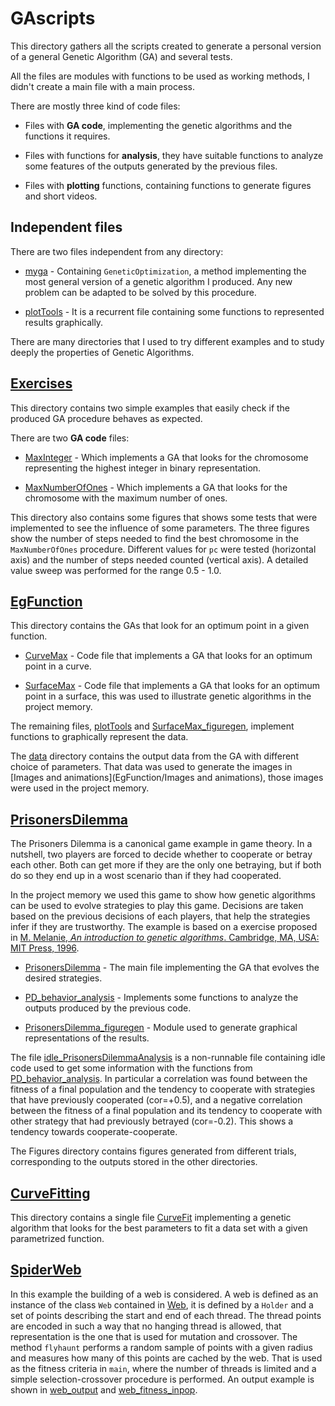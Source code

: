 # GAscripts

This directory gathers all the scripts created to generate a personal version of a general Genetic Algorithm (GA) and several tests.

All the files are modules with functions to be used as working methods, I didn't create a main file with a main process.

There are mostly three kind of code files:

- Files with **GA code**, implementing the genetic algorithms and the functions it requires.

- Files with functions for **analysis**, they have suitable functions to analyze some features of the outputs generated by the previous files.

- Files with **plotting** functions, containing functions to generate figures and short videos.

## Independent files

There are two files independent from any directory:

- [myga]() - Containing `GeneticOptimization`, a method implementing the most general version of a genetic algorithm I produced.
Any new problem can be adapted to be solved by this procedure.

- [plotTools]() - It is a recurrent file containing some functions to represented results graphically.

There are many directories that I used to try different examples and to study deeply the properties of Genetic Algorithms.

## [Exercises]()

This directory contains two simple examples that easily check if the produced GA procedure behaves as expected.

There are two **GA code** files:

- [MaxInteger](Exercises/MaxInteger) - Which implements a GA that looks for the chromosome representing the highest integer in binary representation.

- [MaxNumberOfOnes](Exercises/MaxNumberOfOnes) - Which implements a GA that looks for the chromosome with the maximum number of ones.

This directory also contains some figures that shows some tests that were implemented to see the influence of some parameters.
The three figures show the number of steps needed to find the best chromosome in the `MaxNumberOfOnes` procedure.
Different values for `pc` were tested (horizontal axis) and the number of steps needed counted (vertical axis).
A detailed value sweep was performed for the range 0.5 - 1.0.

## [EgFunction]()

This directory contains the GAs that look for an optimum point in a given function.

- [CurveMax](EgFunction/CurveMax) - Code file that implements a GA that looks for an optimum point in a curve.

- [SurfaceMax](EgFunction/SurfaceMax) - Code file that implements a GA that looks for an optimum point in a surface, this was used to illustrate genetic algorithms in the project memory. 

The remaining files, [plotTools](EgFunction/plotTools) and [SurfaceMax_figuregen](EgFunction/SurfaceMax_figuregen), implement functions to graphically represent the data.

The [data](EgFunction/data) directory contains the output data from the GA with different choice of parameters.
That data was used to generate the images in [Images and animations](EgFunction/Images and animations),
 those images were used in the project memory.
 
 ## [PrisonersDilemma]()
 
 The Prisoners Dilemma is a canonical game example in game theory.
 In a nutshell, two players are forced to decide whether to cooperate or betray each other.
 Both can get more if they are the only one betraying, but if both do so they end up in a wost scenario than if they had cooperated.
 
 In the project memory we used this game to show how genetic algorithms can be used to evolve strategies to play this game.
 Decisions are taken based on the previous decisions of each players, that help the strategies infer if they are trustworthy.
 The example is based on a exercise proposed in
  [M. Melanie, *An introduction to genetic algorithms*. Cambridge, MA, USA: MIT Press, 1996](https://mitpress.mit.edu/books/introduction-genetic-algorithms).
 
 - [PrisonersDilemma](PrisonersDilemma/PrisonersDilemma) - The main file implementing the GA that evolves the desired strategies.
 
 - [PD_behavior_analysis](PrisonersDilemma/PD_behavior_analysis) - Implements some functions to analyze the outputs produced by the previous code.
 
 - [PrisonersDilemma_figuregen](PrisonersDilemma/PrisonersDilemma_figuregen) - Module used to generate graphical representations of the results.
 
 The file [idle_PrisonersDilemmaAnalysis](PrisonersDilemma/idle_PrisonersDilemmaAnalysis)
 is a non-runnable file containing idle code used to get some information with the functions from [PD_behavior_analysis](PrisonersDilemma/PD_behavior_analysis).
 In particular a correlation was found between the fitness of a final population and the tendency to cooperate with strategies that have previously cooperated (cor=+0.5),
 and a negative correlation between the fitness of a final population and its tendency to cooperate with other strategy that had previously betrayed (cor=-0.2).
 This shows a tendency towards cooperate-cooperate.
 
 The Figures directory contains figures generated from different trials, corresponding to the outputs stored in the other directories.
 
 ## [CurveFitting]()
 
 This directory contains a single file [CurveFit](CurveFitting/CurveFit.py) implementing a genetic algorithm that looks for the best parameters to fit a data set with a given parametrized function.
 
 ## [SpiderWeb]()
 
 In this example the building of a web is considered. A web is defined as an instance of the class `Web` contained in [Web](SpiderWeb/Web),
 it is defined by a `Holder` and a set of points describing the start and end of each thread.
 The thread points are encoded in such a way that no hanging thread is allowed, that representation is the one that is used for mutation and crossover.
 The method `flyhaunt` performs a random sample of points with a given radius and measures how many of this points are cached by the web.
 That is used as the fitness criteria in `main`, where the number of threads is limited and a simple selection-crossover procedure is performed.
 An output example is shown in [web_output](SpiderWeb/web_output.png) and [web_fitness_inpop](SpiderWeb/web_fitness_inpop.png).